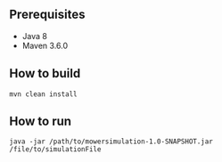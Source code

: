 ## Prerequisites

- Java 8
- Maven 3.6.0

## How to build 

    mvn clean install

## How to run

    java -jar /path/to/mowersimulation-1.0-SNAPSHOT.jar /file/to/simulationFile
